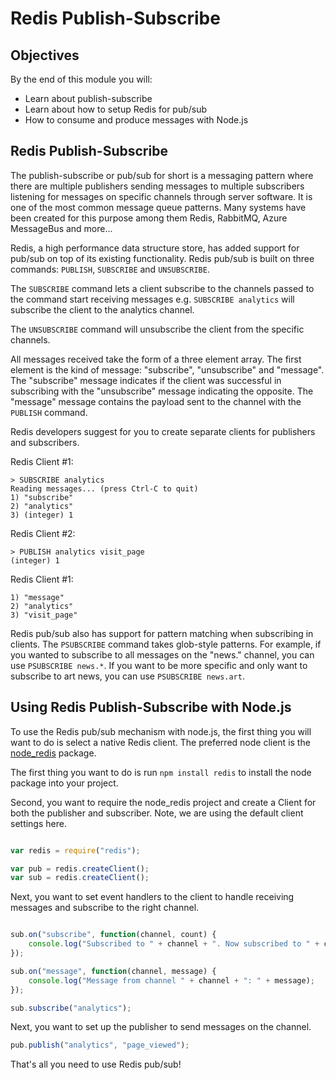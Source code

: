 # Redis Publish-Subscribe

## Objectives

By the end of this module you will:

- Learn about publish-subscribe
- Learn about how to setup Redis for pub/sub
- How to consume and produce messages with Node.js

## Redis Publish-Subscribe

The publish-subscribe or pub/sub for short is a messaging pattern where there are multiple publishers sending messages to multiple subscribers listening for messages on specific channels through server software. It is one of the most common message queue patterns. Many systems have been created for this purpose among them Redis, RabbitMQ, Azure MessageBus and more... 

Redis, a high performance data structure store, has added support for pub/sub on top of its existing functionality. Redis pub/sub is built on three commands: `PUBLISH`, `SUBSCRIBE` and `UNSUBSCRIBE`. 

The `SUBSCRIBE` command lets a client subscribe to the channels passed to the command start receiving messages e.g. `SUBSCRIBE analytics` will subscribe the client to the analytics channel. 

The `UNSUBSCRIBE` command will unsubscribe the client from the specific channels.

All messages received take the form of a three element array. The first element is the kind of message: "subscribe", "unsubscribe" and "message". The "subscribe" message indicates if the client was successful in subscribing with the "unsubscribe" message indicating the opposite. The "message" message contains the payload sent to the channel with the `PUBLISH` command. 

Redis developers suggest for you to create separate clients for publishers and subscribers.

Redis Client #1:
```
> SUBSCRIBE analytics
Reading messages... (press Ctrl-C to quit)
1) "subscribe"
2) "analytics"
3) (integer) 1
```

Redis Client #2:
```
> PUBLISH analytics visit_page
(integer) 1
```

Redis Client #1:
```
1) "message"
2) "analytics"
3) "visit_page"
```

Redis pub/sub also has support for pattern matching when subscribing in clients. The `PSUBSCRIBE` command takes glob-style patterns. For example, if you wanted to subscribe to all messages on the "news." channel, you can use `PSUBSCRIBE news.*`. If you want to be more specific and only want to subscribe to art news, you can use `PSUBSCRIBE news.art`.

## Using Redis Publish-Subscribe with Node.js

To use the Redis pub/sub mechanism with node.js, the first thing you will want to do is select a native Redis client. The preferred node client is the [node_redis](https://github.com/mranney/node_redis) package.

The first thing you want to do is run `npm install redis` to install the node package into your project. 

Second, you want to require the node_redis project and create a Client for both the publisher and subscriber. Note, we are using the default client settings here. 

```js

var redis = require("redis");

var pub = redis.createClient();
var sub = redis.createClient();
```

Next, you want to set event handlers to the client to handle receiving messages and subscribe to the right channel.

```js

sub.on("subscribe", function(channel, count) {
	console.log("Subscribed to " + channel + ". Now subscribed to " + count + " channel(s).");
});

sub.on("message", function(channel, message) {
	console.log("Message from channel " + channel + ": " + message);
});

sub.subscribe("analytics");
```

Next, you want to set up the publisher to send messages on the channel.

```js
pub.publish("analytics", "page_viewed");
```

That's all you need to use Redis pub/sub!